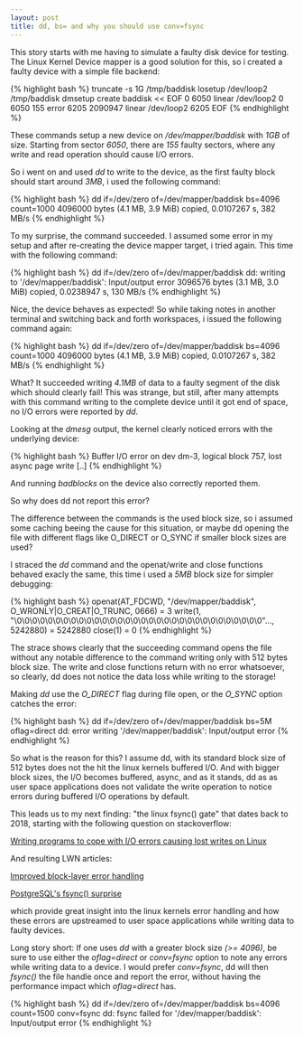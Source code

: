 ```yaml
---
layout: post
title: dd, bs= and why you should use conv=fsync
---
```


This story starts with me having to simulate a faulty disk device for testing.
The Linux Kernel Device mapper is a good solution for this, so i created a
faulty device with a simple file backend:

{% highlight bash %}
 truncate -s 1G /tmp/baddisk
 losetup /dev/loop2 /tmp/baddisk
 dmsetup create baddisk << EOF 0 6050 linear /dev/loop2 0
    6050 155 error
    6205 2090947 linear /dev/loop2 6205 
 EOF
{% endhighlight %}

These commands setup a new device on */dev/mapper/baddisk* with *1GB* of size.
Starting from sector *6050*, there are *155* faulty sectors, where any write and
read operation should cause I/O errors.

So i went on and used *dd* to write to the device, as the first faulty block
should start around *3MB*, i used the following command:

{% highlight bash %}
  dd if=/dev/zero of=/dev/mapper/baddisk bs=4096 count=1000
  4096000 bytes (4.1 MB, 3.9 MiB) copied, 0.0107267 s, 382 MB/s
{% endhighlight %}

To my surprise, the command succeeded. I assumed some error in my setup and
after re-creating the device mapper target, i tried again. This time with the
following command:

{% highlight bash %}
 dd if=/dev/zero of=/dev/mapper/baddisk
 dd: writing to '/dev/mapper/baddisk': Input/output error
 3096576 bytes (3.1 MB, 3.0 MiB) copied, 0.0238947 s, 130 MB/s
{% endhighlight %}

Nice, the device behaves as expected! So while taking notes in another terminal
and switching back and forth workspaces, i issued the following command again:

{% highlight bash %}
  dd if=/dev/zero of=/dev/mapper/baddisk bs=4096 count=1000
  4096000 bytes (4.1 MB, 3.9 MiB) copied, 0.0107267 s, 382 MB/s
{% endhighlight %}

What? It succeeded writing *4.1MB* of data to a faulty segment of the disk
which should clearly fail! This was strange, but still, after many attempts
with this command writing to the complete device until it got end of space, no
I/O errors were reported by *dd*.

Looking at the *dmesg* output, the kernel clearly noticed errors with the
underlying device:

{% highlight bash %}
 Buffer I/O error on dev dm-3, logical block 757, lost async page write
 [..]
{% endhighlight %}

And running *badblocks* on the device also correctly reported them.

So why does dd not report this error?

The difference between the commands is the used block size, so i assumed some
caching beeing the cause for this situation, or maybe dd opening the file with
different flags like O_DIRECT or O_SYNC if smaller block sizes are used?

I straced the *dd* command and the openat/write and close functions behaved
exacly the same, this time i used a *5MB* block size for simpler debugging:

{% highlight bash %}
 openat(AT_FDCWD, "/dev/mapper/baddisk", O_WRONLY|O_CREAT|O_TRUNC, 0666) = 3
 write(1, "\0\0\0\0\0\0\0\0\0\0\0\0\0\0\0\0\0\0\0\0\0\0\0\0\0\0\0\0\0\0\0\0"..., 5242880) = 5242880
 close(1)                                = 0
{% endhighlight %}

The strace shows clearly that the succeeding command opens the file without any
notable difference to the command writing only with 512 bytes block size.  The
write and close functions return with no error whatsoever, so clearly, dd does
not notice the data loss while writing to the storage!

Making *dd* use the *O_DIRECT* flag during file open, or the *O_SYNC* option
catches the error:

{% highlight bash %}
 dd if=/dev/zero of=/dev/mapper/baddisk bs=5M oflag=direct
 dd: error writing '/dev/mapper/baddisk': Input/output error
{% endhighlight %}

So what is the reason for this? I assume dd, with its standard block size of
512 bytes does not the hit the linux kernels buffered I/O. And with bigger
block sizes, the I/O becomes buffered, async, and as it stands, dd as as user
space applications does not validate the write operation to notice errors
during buffered I/O operations by default.

This leads us to my next finding: "the linux fsync() gate" that dates back to
2018, starting with the following question on stackoverflow:

 [Writing programs to cope with I/O errors causing lost writes on Linux
](https://stackoverflow.com/questions/42434872/writing-programs-to-cope-with-i-o-errors-causing-lost-writes-on-linux)
 
And resulting LWN articles:

 [Improved block-layer error handling](https://lwn.net/Articles/724307/)

 [PostgreSQL's fsync() surprise](https://lwn.net/Articles/752063/)

which provide great insight into the linux kernels error handling and how these
errors are upstreamed to user space applications while writing data to faulty
devices.
 
Long story short: If one uses *dd* with a greater block size *(>= 4096)*, be
sure to use either the *oflag=direct* or *conv=fsync* option to note any errors
while writing data to a device. I would prefer *conv=fsync*, dd will then
*fsync()* the file handle once and report the error, without having the
performance impact which *oflag=direct* has.

{% highlight bash %}
dd if=/dev/zero of=/dev/mapper/baddisk bs=4096 count=1500 conv=fsync
dd: fsync failed for '/dev/mapper/baddisk': Input/output error
{% endhighlight %}


